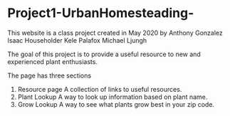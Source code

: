 # Project1-UrbanHomesteading-

This website is a class project created in May 2020 by 
  Anthony Gonzalez
  Isaac Householder
  Kele Palafox
  Michael Ljungh
 
 
The goal of this project is to provide a useful resource to new and experienced plant enthusiasts.

The page has three sections
  1. Resource page
    A collection of links to useful resources. 
  2. Plant Lookup
    A way to look up information based on plant name.
  3. Grow Lookup
    A way to see what plants grow best in your zip code.
